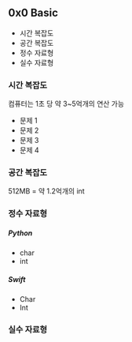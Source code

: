 ## 0x0 Basic
* 시간 복잡도
* 공간 복잡도
* 정수 자료형
* 실수 자료형

### 시간 복잡도
컴퓨터는 1초 당 약 3~5억개의 연산 가능
* 문제 1
* 문제 2
* 문제 3
* 문제 4

### 공간 복잡도
512MB = 약 1.2억개의 int

### 정수 자료형
##### Python
* char
* int

##### Swift
* Char
* Int

### 실수 자료형
